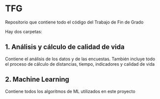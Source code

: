 # TFG
Repositorio que contiene todo el código del Trabajo de Fin de Grado

Hay dos carpetas:

## 1. Análisis y cálculo de calidad de vida
Contiene el análisis de los datos y de las encuestas. También incluye todo el proceso de cálculo de distancias, tiempo, indicadores y calidad de vida

## 2. Machine Learning
Contiene todos los algoritmos de ML utilizados en este proyecto
